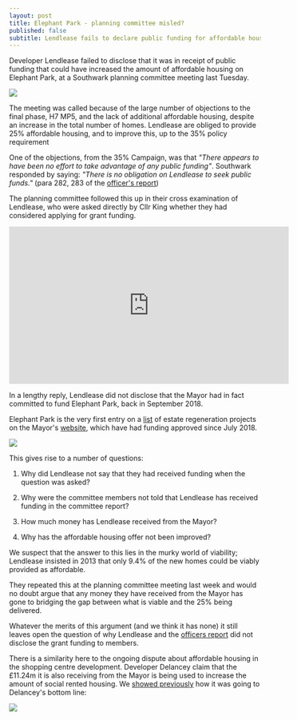 ```yaml
---
layout: post
title: Elephant Park - planning committee misled?
published: false
subtitle: Lendlease fails to declare public funding for affordable housing
---
```


Developer Lendlease failed to disclose that it was in receipt of public funding that could have increased the amount of affordable housing on Elephant Park, at a Southwark planning committee meeting last Tuesday. 


![](http://35percent.org/img/eparkaerial.jpg)

The meeting was called because of the large number of objections to the final phase, H7 MP5, and the lack of additional affordable housing, despite an increase in the total number of homes.  Lendlease are obliged to provide 25% affordable housing, and to improve this, up to the 35% policy requirement

One of the objections, from the 35% Campaign, was that _"There appears to have been no effort to take advantage of any public funding"_.  Southwark responded  by saying: _"There is no obligation on Lendlease to seek public funds."_ (para 282, 283 of the [officer's report](http://moderngov.southwark.gov.uk/documents/s87381/Report%20Plot%20H7%20Heygate%20Street%20within%20land%20bounded%20by%20Elephant%20Park%20to%20the%20north%20Plot%20H2%20to%20the%20wes.pdf))

The planning committee followed this up in their cross examination of Lendlease, who were asked directly by Cllr King whether they had considered applying for grant funding.

<iframe width="560" height="315" src="https://www.youtube.com/embed/uYXZEWz7-wo" frameborder="0" allow="accelerometer; autoplay; encrypted-media; gyroscope; picture-in-picture" allowfullscreen></iframe>

In a lengthy reply, Lendlease did not disclose that the Mayor had in fact committed to fund Elephant Park, back in September 2018. 

Elephant Park is the very first entry on a [list](https://www.london.gov.uk/sites/default/files/31.07.19_for_website_-_estate_regen_projects_approved_after_18_july_2018.pdf) of estate regeneration projects on the Mayor's [website](https://www.london.gov.uk/what-we-do/housing-and-land/increasing-housing-supply/estate-regeneration-data), which have had funding approved since July 2018.

![](http://35percent.org/img/screenshotglafunding.png)

This gives rise to a number of questions:

1. Why did Lendlease not say that they had received funding when the question was asked?

2. Why were the committee members not told that Lendlease has received funding in the committee report?

3. How much money has Lendlease received from the Mayor?

4. Why has the affordable housing offer not been improved?

We suspect that the answer to this lies in the murky world of viability; Lendlease insisted in 2013 that only 9.4% of the new homes could be viably provided as affordable.

They repeated this at the planning committee meeting last week and would no doubt argue that any money they have received from the Mayor has gone to bridging the gap between what is viable and the 25% being delivered.

Whatever the merits of this argument (and we think it has none) it still leaves open the question of why Lendlease and the [officers report](http://moderngov.southwark.gov.uk/documents/s87381/Report%20Plot%20H7%20Heygate%20Street%20within%20land%20bounded%20by%20Elephant%20Park%20to%20the%20north%20Plot%20H2%20to%20the%20wes.pdf) did not disclose the grant funding to members. 

There is a similarity here to the ongoing dispute about affordable housing in the shopping centre development. Developer Delancey claim that the £11.24m it is also receiving from the Mayor is being used to increase the amount of social rented housing. We [showed previously](http://35percent.org/2018-07-02-viability-and-delancey/) how it was going to Delancey's bottom line:

![](http://35percent.org/img/delanceyfvaprofit.png)
